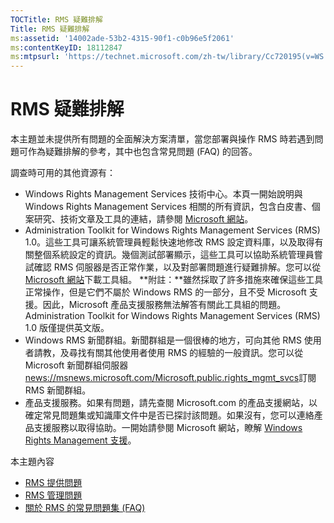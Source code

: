 ```yaml
---
TOCTitle: RMS 疑難排解
Title: RMS 疑難排解
ms:assetid: '14002ade-53b2-4315-90f1-c0b96e5f2061'
ms:contentKeyID: 18112847
ms:mtpsurl: 'https://technet.microsoft.com/zh-tw/library/Cc720195(v=WS.10)'
---
```


RMS 疑難排解
============

本主題並未提供所有問題的全面解決方案清單，當您部署與操作 RMS 時若遇到問題可作為疑難排解的參考，其中也包含常見問題 (FAQ) 的回答。

調查時可用的其他資源有：

-   Windows Rights Management Services 技術中心。本頁一開始說明與 Windows Rights Management Services 相關的所有資訊，包含白皮書、個案研究、技術文章及工具的連結，請參閱 [Microsoft 網站](http://go.microsoft.com/fwlink/?linkid=26724)。
-   Administration Toolkit for Windows Rights Management Services (RMS) 1.0。這些工具可讓系統管理員輕鬆快速地修改 RMS 設定資料庫，以及取得有關整個系統設定的資訊。幾個測試部署顯示，這些工具可以協助系統管理員嘗試確認 RMS 伺服器是否正常作業，以及對部署問題進行疑難排解。您可以從 [Microsoft 網站](http://go.microsoft.com/fwlink/?linkid=33841)下載工具組。
    **附註：**雖然採取了許多措施來確保這些工具正常操作，但是它們不屬於 Windows RMS 的一部分，且不受 Microsoft 支援。因此，Microsoft 產品支援服務無法解答有關此工具組的問題。Administration Toolkit for Windows Rights Management Services (RMS) 1.0 版僅提供英文版。
-   Windows RMS 新聞群組。新聞群組是一個很棒的地方，可向其他 RMS 使用者請教，及尋找有關其他使用者使用 RMS 的經驗的一般資訊。您可以從 Microsoft 新聞群組伺服器 [news://msnews.microsoft.com/Microsoft.public.rights\_mgmt\_svcs]()訂閱 RMS 新聞群組。
-   產品支援服務。如果有問題，請先查閱 Microsoft.com 的產品支援網站，以確定常見問題集或知識庫文件中是否已探討該問題。如果沒有，您可以連絡產品支援服務以取得協助。一開始請參閱 Microsoft 網站，瞭解 [Windows Rights Management 支援](http://go.microsoft.com/fwlink/?linkid=33883)。

本主題內容

-   [RMS 提供問題](https://technet.microsoft.com/b0e6ef48-ab38-4426-be5b-811cf64c45c0)
-   [RMS 管理問題](https://technet.microsoft.com/97013c08-d3fa-4ea0-8914-995b6c97f900)
-   [關於 RMS 的常見問題集 (FAQ)](https://technet.microsoft.com/0f14390c-8de5-4829-95af-87f48d13869c)
